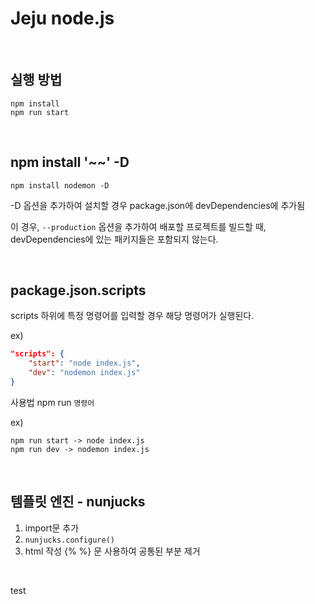 # Jeju node.js

</br>

## 실행 방법

```
npm install
npm run start
```

</br>

## npm install '~~' -D

```npm install nodemon -D```

-D 옵션을 추가하여 설치할 경우 package.json에 devDependencies에 추가됨

이 경우, `--production` 옵션을 추가하여 배포할 프로젝트를 빌드할 때, devDependencies에 있는 패키지들은 포함되지 않는다.

</br>

## package.json.scripts

scripts 하위에 특정 명령어를 입력할 경우 해당 명령어가 실행된다.

ex)
```json
"scripts": {
    "start": "node index.js",
    "dev": "nodemon index.js"
}
```

사용법 npm run `명령어`

ex)
```
npm run start -> node index.js
npm run dev -> nodemon index.js
```

</br>

## 템플릿 엔진 - nunjucks

1. import문 추가
2. `nunjucks.configure()`
3. html 작성 {% %} 문 사용하여 공통된 부분 제거

</br>

test